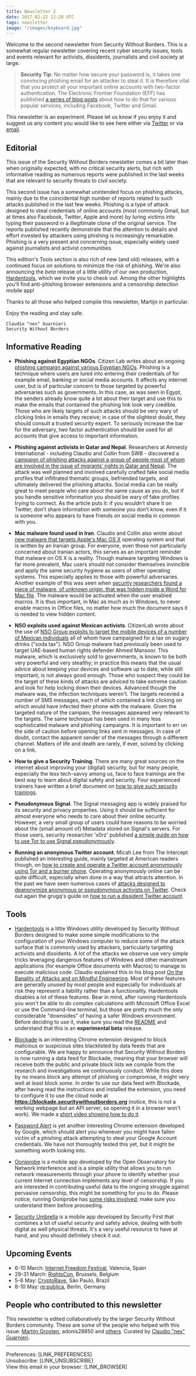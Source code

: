 ```yaml
---
title: Newsletter 2
date: 2017-02-22 12:28 UTC
tags: newsletter
image: "/images/keyboard.jpg"
---
```


Welcome to the second newsletter from Security Without Borders. This is a somewhat regular newsletter covering recent cyber security issues, tools and events relevant for activists, dissidents, journalists and civil society at large.

> **Security Tip**: No matter how secure your password is, it takes one convincing phishing email for an attacker to steal it. It is therefore vital that you protect all your important online accounts with two-factor authentication. The Electronic Frontier Foundation (EFF) has published [a series of blog posts](https://www.eff.org/deeplinks/2016/12/12-days-2fa-how-enable-two-factor-authentication-your-online-accounts) about how to do that for various popular services, including Facebook, Twitter and Gmail.

This newsletter is an experiment. Please let us know if you enjoy it and suggest us any content you would like to see here either via [Twitter](https://twitter.com/swborders) or via [email](mailto:info@securitywithoutborders.org).


## Editorial

This issue of the Security Without Borders newsletter comes a bit later than when originally expected, with no critical security alerts, but rich with informative reading as numerous reports were published in the last weeks that are relevant to security threats to civil society.

This second issue has a somewhat unintended focus on phishing attacks, mainly due to the coincidental high number of reports related to such attacks published in the last few weeks. Phishing is a type of attack designed to steal credentials of online accounts (most commonly Gmail, but at times also Facebook, Twitter, Apple and more) by luring victims into typing their password in a illegitimate clone of the original service. The reports published recently demonstrate that the attention to details and effort invested by attackers using phishing is increasingly remarkable. Phishing is a very present and concerning issue, especially widely used against journalists and activist communities.

This edition's Tools section is also rich of new (and old) releases, with a continued focus on solutions to minimize the risk of phishing. We're also announcing the _beta_ release of a little utility of our own production, [Hardentools](https://github.com/securitywithoutborders/hardentools), which we invite you to check out. Among the other highlights you'll find anti-phishing browser extensions and a censorship detection mobile app!

Thanks to all those who helped compile this newsletter, Martijn in particular.

Enjoy the reading and stay safe.

    Claudio "nex" Guarnieri
    Security Without Borders

## Informative Reading

- **Phishing against Egyptian NGOs**. Citizen Lab writes about an ongoing [phishing campaign against various Egyptian NGOs](https://citizenlab.org/2017/02/nilephish-report/). Phishing is a technique where users are lured into entering their credentials of for example email, banking or social media accounts. It affects any internet user, but is of particular concern to those targeted by powerful adversaries such as governments. In this case, as was seen in Egypt, the senders already know quite a lot about their target and use this to make the emails that contained the phishing link look very credible. Those who are likely targets of such attacks should be very wary of clicking links in emails they receive; in case of the slightest doubt, they should consult a trusted security expert. To seriously increase the bar for the adversary, two factor authentication should be used for all accounts that give access to important information.

- **Phishing against activists in Qatar and Nepal**. Researchers at Amnesty International - including Claudio and Collin from SWB - discovered a [campaign of phishing attacks against a group of people most of whom are involved in the issue of migrants’ rights in Qatar and Nepal](https://medium.com/amnesty-insights/operation-kingphish-uncovering-a-campaign-of-cyber-attacks-against-civil-society-in-qatar-and-aa40c9e08852). The attack was well planned and involved carefully crafted fake social media profiles that infiltrated thematic groups, befriended targets, and ultimately delivered the phishing attacks. Social media can be really great to meet people who care about the same cause as you do, but if you handle sensitive information you should be wary of fake profiles trying to connect. As the article puts it: if you wouldn’t share it on Twitter, don’t share information with someone you don’t know, even if it is someone who appears to have friends on social media in common with you.

- **Mac malware found used in Iran**. Claudio and Collin also wrote about [new malware that targets Apple's Mac OS X](https://iranthreats.github.io/resources/macdownloader-macos-malware/) operating system and that is written by an Iranian group. For everyone, even those not particularly concerned about Iranian actors, this serves as an important reminder that malware on OS X is a reality. Though malware targeting Windows is far more prevalent, Mac users should not consider themselves invincible and apply the same security hygiene as users of other operating systems. This especially applies to those with powerful adversaries. Another example of this was seen when [security researchers found a piece of malware, of unknown origin, that was hidden inside a Word for Mac file](https://motherboard.vice.com/en_us/article/these-hackers-cleverly-disguised-their-malware-as-a-document-about-trumps-victory). The malware would be activated when the user enabled macros. It is thus important, in Mac as much as in Windows, to never enable macros in Office files, no matter how much the document says it is needed to view hidden content.

- **NSO exploits used against Mexican activists**. CitizenLab wrote about the use of [NSO Group exploits to target the mobile devices of a number of Mexican individuals](https://citizenlab.org/2017/02/bittersweet-nso-mexico-spyware/) all of whom have campaigned for a tax on sugary drinks ("soda tax"). NSO Group malware had previously been used to target UAE-based human rights defender Ahmed Mansoor. This malware, which is exclusively sold to governments, is known to be both very powerful and very stealthy; in practice this means that the usual advice about keeping your devices and software up to date, while still important, is not always good enough. Those who suspect they could be the target of these kinds of attacks are adviced to take extreme caution and look for help locking down their devices. Advanced though the malware was, the infection techniques weren't. The targets recevied a number of SMS messages, each of which contained a link clicking on which would have infected their phone with the malware. Given the targeted nature of the campain, the messages appeared very relevant to the targets. The same technique has been used in many less sophisticated malware and phishing campaigns. It is important to err on the side of caution before opening links sent in messages. In case of doubt, contact the apparent sender of the messages through a different channel. Matters of life and death are rarely, if ever, solved by clicking on a link.

- **How to give a Security Training**. There are many great sources on the internet about improving your (digital) security, but for many people, especially the less tech-savvy among us, face to face trainings are the best way to learn about digital safety and security. Four experienced trainers have written a brief document on [how to give such security trainings](https://medium.com/@geminiimatt/how-to-give-a-digital-security-training-4c83af667d40).

- **Pseudonymous Signal**. The Signal messaging app is widely praised for its security and privacy properties. Using it should be sufficient for almost everyone who needs to care about their online security. However, a very small group of users could have reasons to be worried about the (small amount of) Metadata stored on Signal's servers. For those users, security researcher 'x0rz' published [a simple guide on how to use Tor to use Signal pseudonymously](https://blog.0day.rocks/operational-signal-d41d2c457d8d).

- **Running an anonymous Twitter account**. Micah Lee from The Intercept published an interesting guide, mainly targeted at American readers though, on [how to create and operate a Twitter account anonymously using Tor and a burner phone](https://theintercept.com/2017/02/20/how-to-run-a-rogue-government-twitter-account-with-an-anonymous-email-address-and-a-burner-phone/). Operating anonymously online can be quite difficult, especially when done in a way that attracts attention. In the past we have seen numerous cases of [attacks designed to deanonymize anonymous or pseudonymous activists on Twitter](https://bahrainwatch.org/ipspy/). Check out again the grugq's guide on [how to run a dissident Twitter account](https://medium.com/@thegrugq/twitter-activist-security-7c806bae9cb0).


## Tools

- [Hardentools](https://github.com/securitywithoutborders/hardentools) is a little Windows utility developed by Security Without Borders designed to make some simple modifications to the configuration of your Windows computer to reduce some of the attack surface that is commonly used by attackers, particularly targeting activists and dissidents. A lot of the attacks we observe use very simple tricks leveraging dangerous features of Windows and other mainstream applications (for example Office documents with Macros) to manage to execute malicious code. Claudio explained this in his blog post [On the Banality of Attacks and on Mindful Engineering](https://medium.com/@botherder/on-the-banality-of-attacks-and-on-mindful-engineering-fc0a50e5cff5). Most of these features are generally unused by most people and especially for individuals at risk they represent a liability rather than a functionality. Hardentools disables a lot of these features. Bear in mind, after running Hardentools you won't be able to do complex calculations with Microsoft Office Excel or use the Command-line terminal, but those are pretty much the only considerable "downsides" of having a safer Windows environment. Before deciding to use it, make sure you read the [README](https://github.com/securitywithoutborders/hardentools/blob/master/README.md) and understand that this is an **experimental beta** release.

- [Blockade](https://blockade.io) is an interesting Chrome extension designed to block malicious or suspicious sites blacklisted by data feeds that are configurable. We are happy to announce that Security Without Borders is now running a data feed for Blockade, meaning that your browser will receive both the public and private block lists we compile from the research and investigations we continuously conduct. While this does by no means block any attempt of phishing or compromise, it might very well at least block _some_. In order to use our data feed with Blockade, after having read the instructions and installed the extension, you need to configure it to use the cloud node at **https://blockade.securitywithoutborders.org** (notice, this is not a working webpage but an API server, so opening it in a browser won't work). We made a [short video showing how to do it](https://vimeo.com/205097462).

- [Password Alert](https://chrome.google.com/webstore/detail/password-alert/noondiphcddnnabmjcihcjfbhfklnnep?hl=en) is yet another interesting Chrome extension developed by Google, which should alert you whenever you might have fallen victim of a phishing attack attempting to steal your Google Account credentials. We have not thoroughly tested this yet, but it might be something worth looking into.

- [Ooniprobe](https://ooni.torproject.org/post/ooni-mobile-app/) is a mobile app developed by the Open Observatory for Network Interference and is a simple utility that allows you to run network measurements through your phone to identify whether your current Internet connection implements any level of censorship. If you are interested in contributing useful data to the ongoing struggle against pervasive censorship, this might be something for you to do. Please notice, running Ooniprobe has [some risks involved](https://ooni.torproject.org/about/risks/); make sure you understand them before proceeding.

- [Security Umbrella](https://secfirst.org/) is a mobile app developed by Security First that combines a lot of useful security and safety advice, dealing with both digital as well physical threats. It's a very useful resource to have at hand, and you should definitely check it out.


## Upcoming Events

- 6-10 March: [Internet Freedom Festival](https://internetfreedomfestival.org/), Valencia, Spain
- 29-31 March: [RightsCon](https://www.rightscon.org/), Brussels, Belgium
- 5-6 May: [CryptoRave](https://cryptorave.org), São Paulo, Brazil
- 8-10 May: [re:publica](https://re-publica.de), Berlin, Germany

## People who contributed to this newsletter

This newsletter is edited collaboratively by the larger Security Without Borders community. These are some of the people who helped with this issue: [Martijn Grooten](https://twitter.com/martijn_grooten), adonis28850 and [others](https://github.com/securitywithoutborders/newsletter/issues/8). Curated by [Claudio "nex" Guarnieri](https://twitter.com/botherder).

---
Preferences: [LINK_PREFERENCES]  
Unsubscribe: [LINK_UNSUBSCRIBE]  
View this email in your browser: [LINK_BROWSER]
